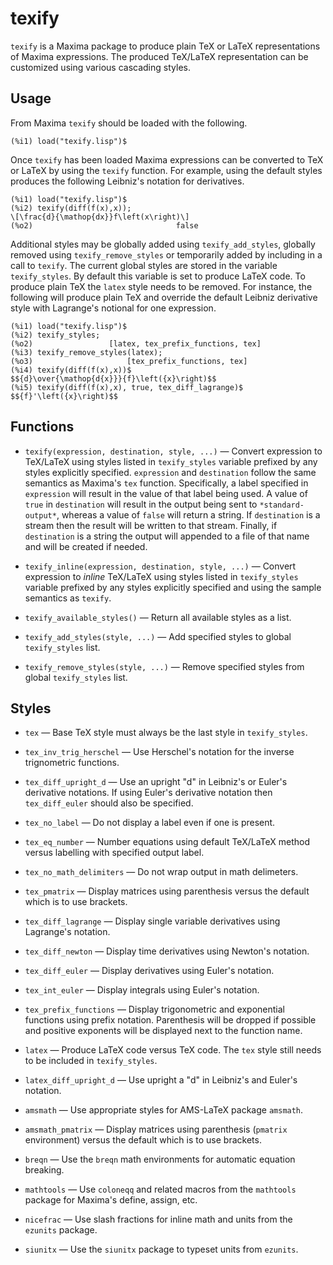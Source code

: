 # texify

`texify` is a Maxima package to produce plain TeX or LaTeX representations
of Maxima expressions. The produced TeX/LaTeX representation can be customized
using various cascading styles.

## Usage

From Maxima `texify` should be loaded with the following.

    (%i1) load("texify.lisp")$

Once `texify` has been loaded Maxima expressions can be converted to TeX or
LaTeX by using the `texify` function. For example, using the default styles
produces the following Leibniz's notation for derivatives.

    (%i1) load("texify.lisp")$
    (%i2) texify(diff(f(x),x));
    \[\frac{d}{\mathop{dx}}f\left(x\right)\]
    (%o2)                                false

Additional styles may be globally added using `texify_add_styles`, globally
removed using `texify_remove_styles` or temporarily added by including in a call
to `texify`. The current global styles are stored in the variable
`texify_styles`. By default this variable is set to produce LaTeX code. To
produce plain TeX the `latex` style needs to be removed. For instance, the
following will produce plain TeX and override the default Leibniz derivative
style with Lagrange's notional for one expression.

    (%i1) load("texify.lisp")$
    (%i2) texify_styles;
    (%o2)                 [latex, tex_prefix_functions, tex]
    (%i3) texify_remove_styles(latex);
    (%o3)                     [tex_prefix_functions, tex]
    (%i4) texify(diff(f(x),x))$
    $${d}\over{\mathop{d{x}}}{f}\left({x}\right)$$
    (%i5) texify(diff(f(x),x), true, tex_diff_lagrange)$
    $${f}'\left({x}\right)$$

## Functions

-   `texify(expression, destination, style, ...)` — Convert expression to
    TeX/LaTeX using styles listed in `texify_styles` variable prefixed by any
    styles explicitly specified. `expression` and `destination` follow the same
    semantics as Maxima's `tex` function. Specifically, a label specified in
    `expression` will result in the value of that label being used. A value of
    `true` in `destination` will result in the output being sent to
    `*standard-output*`, whereas a value of `false` will return a string. If
    `destination` is a stream then the result will be written to that stream.
    Finally, if `destination` is a string the output will appended to a file of
    that name and will be created if needed.

-   `texify_inline(expression, destination, style, ...)` — Convert
    expression to _inline_ TeX/LaTeX using styles listed in `texify_styles`
    variable prefixed by any styles explicitly specified and using the sample
    semantics as `texify`.

-   `texify_available_styles()` — Return all available styles as a list.

-   `texify_add_styles(style, ...)` — Add specified styles to global
    `texify_styles` list.

-   `texify_remove_styles(style, ...)` — Remove specified styles from
    global `texify_styles` list.

## Styles

-   `tex` — Base TeX style must always be the last style in
    `texify_styles`.

-   `tex_inv_trig_herschel` — Use Herschel's notation for the inverse
    trignometric functions.

-   `tex_diff_upright_d` — Use an upright "d" in Leibniz's or Euler's
    derivative notations. If using Euler's derivative notation then
    `tex_diff_euler` should also be specified.

-   `tex_no_label` — Do not display a label even if one is present.

-   `tex_eq_number` — Number equations using default TeX/LaTeX method versus
    labelling with specified output label.

-   `tex_no_math_delimiters` — Do not wrap output in math delimeters.

-   `tex_pmatrix` — Display matrices using parenthesis versus the default
    which is to use brackets.

-   `tex_diff_lagrange` — Display single variable derivatives using
    Lagrange's notation.

-   `tex_diff_newton` — Display time derivatives using Newton's notation.

-   `tex_diff_euler` — Display derivatives using Euler's notation.

-   `tex_int_euler` — Display integrals using Euler's notation.

-   `tex_prefix_functions` — Display trigonometric and exponential functions
    using prefix notation. Parenthesis will be dropped if possible and positive
    exponents will be displayed next to the function name.

-   `latex` — Produce LaTeX code versus TeX code. The `tex` style still
    needs to be included in `texify_styles`.

-   `latex_diff_upright_d` — Use upright a "d" in Leibniz's and Euler's
    notation.

-   `amsmath` — Use appropriate styles for AMS-LaTeX package `amsmath`.

-   `amsmath_pmatrix` — Display matrices using parenthesis (`pmatrix`
    environment) versus the default which is to use brackets.

-   `breqn` — Use the `breqn` math environments for automatic equation
    breaking.

-   `mathtools` — Use `coloneqq` and related macros from the `mathtools`
    package for Maxima's define, assign, etc.

-   `nicefrac` — Use slash fractions for inline math and units from the
    `ezunits` package.

-   `siunitx` — Use the `siunitx` package to typeset units from `ezunits`.
